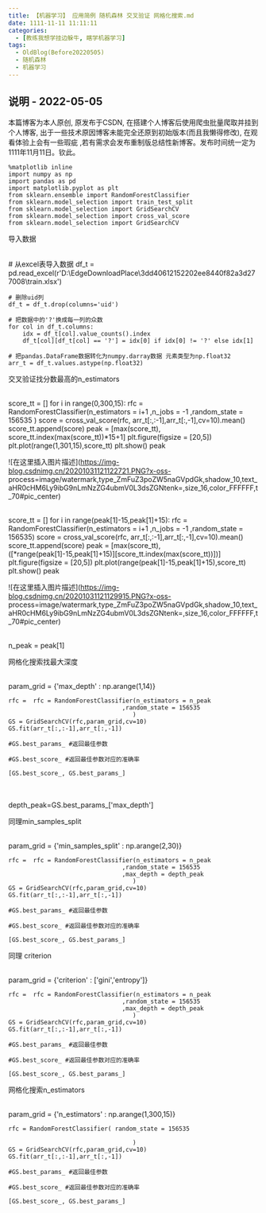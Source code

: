 ```yaml
---
title: 【机器学习】 应用简例 随机森林 交叉验证 网格化搜索.md
date: 1111-11-11 11:11:11
categories:
  - [教练我想学挂边躲牛, 瞎学机器学习]
tags:
  - OldBlog(Before20220505)
  - 随机森林
  - 机器学习
---
```


## 说明 - 2022-05-05
本篇博客为本人原创, 原发布于CSDN, 在搭建个人博客后使用爬虫批量爬取并挂到个人博客, 出于一些技术原因博客未能完全还原到初始版本(而且我懒得修改), 在观看体验上会有一些瑕疵 ,若有需求会发布重制版总结性新博客。发布时间统一定为1111年11月11日。钦此。


    %matplotlib inline
    import numpy as np
    import pandas as pd
    import matplotlib.pyplot as plt
    from sklearn.ensemble import RandomForestClassifier
    from sklearn.model_selection import train_test_split
    from sklearn.model_selection import GridSearchCV
    from sklearn.model_selection import cross_val_score
    from sklearn.model_selection import GridSearchCV


导入数据


​    
    # 从excel表导入数据
    df_t = pd.read_excel(r'D:\EdgeDownloadPlace\3dd40612152202ee8440f82a3d277008\train.xlsx')
    
    # 删除uid列
    df_t = df_t.drop(columns='uid')
    
    # 把数据中的'?'换成每一列的众数
    for col in df_t.columns:
        idx = df_t[col].value_counts().index
        df_t[col][df_t[col] == '?'] = idx[0] if idx[0] != '?' else idx[1]
    
    # 把pandas.DataFrame数据转化为numpy.darray数据 元素类型为np.float32
    arr_t = df_t.values.astype(np.float32)


交叉验证找分数最高的n_estimators


​    
    score_tt = []
    for i in range(0,300,15):
        rfc = RandomForestClassifier(n_estimators = i+1
                                    ,n_jobs = -1
                                    ,random_state = 156535
                                    )
        score = cross_val_score(rfc, arr_t[:,:-1],arr_t[:,-1],cv=10).mean()
        score_tt.append(score)
    peak = [max(score_tt), score_tt.index(max(score_tt))*15+1]
    plt.figure(figsize = [20,5])
    plt.plot(range(1,301,15),score_tt)
    plt.show()
    peak


![在这里插入图片描述](https://img-blog.csdnimg.cn/20201031121122721.PNG?x-oss-
process=image/watermark,type_ZmFuZ3poZW5naGVpdGk,shadow_10,text_aHR0cHM6Ly9ibG9nLmNzZG4ubmV0L3dsZGNtenk=,size_16,color_FFFFFF,t_70#pic_center)


​    
    score_tt = []
    for i in range(peak[1]-15,peak[1]+15):
        rfc = RandomForestClassifier(n_estimators = i+1
                                    ,n_jobs = -1
                                    ,random_state = 156535)
        score = cross_val_score(rfc, arr_t[:,:-1],arr_t[:,-1],cv=10).mean()
        score_tt.append(score)
    peak = [max(score_tt), ([*range(peak[1]-15,peak[1]+15)][score_tt.index(max(score_tt))])]
    plt.figure(figsize = [20,5])
    plt.plot(range(peak[1]-15,peak[1]+15),score_tt)
    plt.show()
    peak


![在这里插入图片描述](https://img-blog.csdnimg.cn/20201031121129915.PNG?x-oss-
process=image/watermark,type_ZmFuZ3poZW5naGVpdGk,shadow_10,text_aHR0cHM6Ly9ibG9nLmNzZG4ubmV0L3dsZGNtenk=,size_16,color_FFFFFF,t_70#pic_center)


​    
    n_peak = peak[1]


网格化搜索找最大深度


​    
    param_grid = {'max_depth' : np.arange(1,14)}
    
    rfc =  rfc = RandomForestClassifier(n_estimators = n_peak
                                    ,random_state = 156535
                                       ) 
    GS = GridSearchCV(rfc,param_grid,cv=10)
    GS.fit(arr_t[:,:-1],arr_t[:,-1])
    
    #GS.best_params_ #返回最佳参数
    
    #GS.best_score_ #返回最佳参数对应的准确率
    
    [GS.best_score_, GS.best_params_]


​    
​    
    depth_peak=GS.best_params_['max_depth']


同理min_samples_split


​    
    param_grid = {'min_samples_split' : np.arange(2,30)}
    
    rfc =  rfc = RandomForestClassifier(n_estimators = n_peak
                                    ,random_state = 156535
                                    ,max_depth = depth_peak
                                       )
    GS = GridSearchCV(rfc,param_grid,cv=10)
    GS.fit(arr_t[:,:-1],arr_t[:,-1])
    
    #GS.best_params_ #返回最佳参数
    
    #GS.best_score_ #返回最佳参数对应的准确率
    
    [GS.best_score_, GS.best_params_]


同理 criterion


​    
    param_grid = {'criterion' : ['gini','entropy']}
    
    rfc =  rfc = RandomForestClassifier(n_estimators = n_peak
                                    ,random_state = 156535
                                    ,max_depth = depth_peak
                                       )
    GS = GridSearchCV(rfc,param_grid,cv=10)
    GS.fit(arr_t[:,:-1],arr_t[:,-1])
    
    #GS.best_params_ #返回最佳参数
    
    #GS.best_score_ #返回最佳参数对应的准确率
    
    [GS.best_score_, GS.best_params_]


网格化搜索n_estimators


​    
    param_grid = {'n_estimators' : np.arange(1,300,15)}
    
    rfc = RandomForestClassifier( random_state = 156535
                                   
                                       )
    GS = GridSearchCV(rfc,param_grid,cv=10)
    GS.fit(arr_t[:,:-1],arr_t[:,-1])
    
    #GS.best_params_ #返回最佳参数
    
    #GS.best_score_ #返回最佳参数对应的准确率
    
    [GS.best_score_, GS.best_params_]


